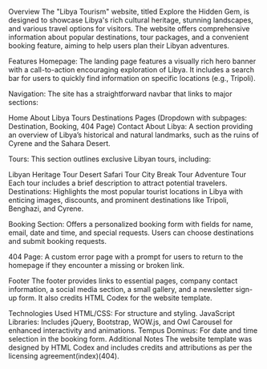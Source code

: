 Overview
The "Libya Tourism" website, titled Explore the Hidden Gem, is designed to showcase Libya's rich cultural heritage, stunning landscapes, and various travel options for visitors. The website offers comprehensive information about popular destinations, tour packages, and a convenient booking feature, aiming to help users plan their Libyan adventures.

Features
Homepage: The landing page features a visually rich hero banner with a call-to-action encouraging exploration of Libya. It includes a search bar for users to quickly find information on specific locations (e.g., Tripoli).

Navigation: The site has a straightforward navbar that links to major sections:

Home
About Libya
Tours
Destinations
Pages (Dropdown with subpages: Destination, Booking, 404 Page)
Contact
About Libya: A section providing an overview of Libya’s historical and natural landmarks, such as the ruins of Cyrene and the Sahara Desert.

Tours: This section outlines exclusive Libyan tours, including:

Libyan Heritage Tour
Desert Safari Tour
City Break Tour
Adventure Tour Each tour includes a brief description to attract potential travelers.
Destinations: Highlights the most popular tourist locations in Libya with enticing images, discounts, and prominent destinations like Tripoli, Benghazi, and Cyrene.

Booking Section: Offers a personalized booking form with fields for name, email, date and time, and special requests. Users can choose destinations and submit booking requests.

404 Page: A custom error page with a prompt for users to return to the homepage if they encounter a missing or broken link.

Footer
The footer provides links to essential pages, company contact information, a social media section, a small gallery, and a newsletter sign-up form. It also credits HTML Codex for the website template.

Technologies Used
HTML/CSS: For structure and styling.
JavaScript Libraries: Includes jQuery, Bootstrap, WOW.js, and Owl Carousel for enhanced interactivity and animations.
Tempus Dominus: For date and time selection in the booking form.
Additional Notes
The website template was designed by HTML Codex and includes credits and attributions as per the licensing agreement​(index)​(404).






